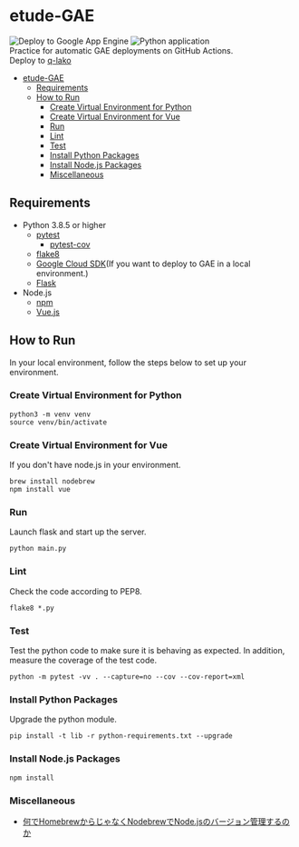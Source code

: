 # etude-GAE

![Deploy to Google App Engine](https://github.com/yusuke-sforzando/etude-GAE-deploy/workflows/Deploy%20to%20Google%20App%20Engine/badge.svg)
![Python application](https://github.com/yusuke-sforzando/etude-GAE-deploy/workflows/Python%20application/badge.svg)  
Practice for automatic GAE deployments on GitHub Actions.  
Deploy to [q-lako](https://q-lako.appspot.com)

- [etude-GAE](#etude-gae)
  - [Requirements](#requirements)
  - [How to Run](#how-to-run)
    - [Create Virtual Environment for Python](#create-virtual-environment-for-python)
    - [Create Virtual Environment for Vue](#create-virtual-environment-for-vue)
    - [Run](#run)
    - [Lint](#lint)
    - [Test](#test)
    - [Install Python Packages](#install-python-packages)
    - [Install Node.js Packages](#install-nodejs-packages)
    - [Miscellaneous](#miscellaneous)

## Requirements

- Python 3.8.5 or higher
  - [pytest](https://docs.pytest.org/en/stable/)
    - [pytest-cov](https://pypi.org/project/pytest-cov/)
  - [flake8](https://pypi.org/project/flake8/)
  - [Google Cloud SDK](https://cloud.google.com/sdk/)(If you want to deploy to GAE in a local environment.)
  - [Flask](http://flask.pocoo.org/)
- Node.js
  - [npm](https://www.npmjs.com)
  - [Vue.js](https://jp.vuejs.org/index.html)

## How to Run

In your local environment, follow the steps below to set up your environment.

### Create Virtual Environment for Python

```shell
python3 -m venv venv
source venv/bin/activate
```

### Create Virtual Environment for Vue

If you don't have node.js in your environment.

```shell
brew install nodebrew
npm install vue
```

### Run

Launch flask and start up the server.

```shell
python main.py
```

### Lint

Check the code according to PEP8.

```shell
flake8 *.py
```

### Test

Test the python code to make sure it is behaving as expected.
In addition, measure the coverage of the test code.

```shell
python -m pytest -vv . --capture=no --cov --cov-report=xml
```

### Install Python Packages

Upgrade the python module.

```shell
pip install -t lib -r python-requirements.txt --upgrade
```

### Install Node.js Packages

```shell
npm install
```

### Miscellaneous

- [何でHomebrewからじゃなくNodebrewでNode.jsのバージョン管理するのか](https://ocws.jp/blog/why-do-you-version-node-js-in-a-nodebrew-not-from-homebrew/)
